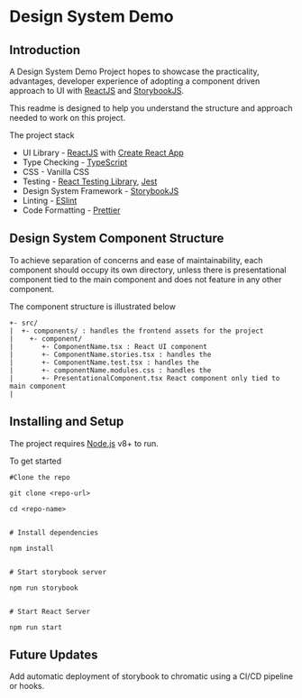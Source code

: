 # Design System Demo

## Introduction
A Design System Demo Project hopes to showcase the practicality, advantages, developer experience of adopting a component driven approach to UI with [ReactJS](https://reactjs.org) and [StorybookJS](https://storybook.js.org/).

This readme is designed to help you understand the structure and approach needed to work on this project.

The project stack
- UI Library - [ReactJS](https://reactjs.org) with [Create React App](https://create-react-app.dev/) 
- Type Checking - [TypeScript](https://www.typescriptlang.org/)
- CSS - Vanilla CSS
- Testing - [React Testing Library](https://testing-library.com/docs/react-testing-library/intro/), [Jest](https://jestjs.io/)
- Design System Framework -  [StorybookJS](https://storybook.js.org/)
- Linting - [ESlint](https://eslint.org/)
- Code Formatting - [Prettier](https://prettier.io/)

## Design System Component Structure

To achieve separation of concerns and ease of maintainability, each component should occupy its own directory, unless there is presentational component tied to the main component and does not feature in any other component.

The component structure is illustrated below

```
+- src/
|  +- components/ : handles the frontend assets for the project
|    +- component/
|       +- ComponentName.tsx : React UI component  
|       +- ComponentName.stories.tsx : handles the 
|       +- ComponentName.test.tsx : handles the 
|       +- componentName.modules.css : handles the
|       +- PresentationalComponent.tsx React component only tied to main component    
|

```

## Installing and Setup
The project requires [Node.js](https://nodejs.org/) v8+ to run.

To get started 

```
#Clone the repo

git clone <repo-url>

cd <repo-name>


# Install dependencies

npm install


# Start storybook server

npm run storybook


# Start React Server

npm run start

```

## Future Updates

Add automatic deployment of storybook to chromatic using a CI/CD pipeline or hooks.



